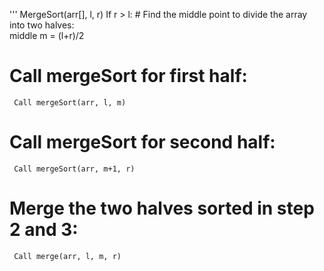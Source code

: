 '''
MergeSort(arr[], l,  r)
If r > l:
     # Find the middle point to divide the array into two halves:  
     middle m = (l+r)/2


# Call mergeSort for first half:   
     Call mergeSort(arr, l, m)


# Call mergeSort for second half:
     Call mergeSort(arr, m+1, r)


# Merge the two halves sorted in step 2 and 3:
     Call merge(arr, l, m, r)
